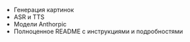 * Генерация картинок
* ASR и TTS
* Модели Anthorpic
* Полноценное README с инструкциями и подробностями
